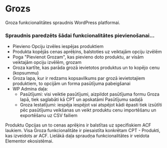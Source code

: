 # Grozs
Groza funkcionalitātes spraudnis WordPress platformai.

### Spraudnis paredzēts šādai funkcionalitātes pievienošanai...

- Pievieno Opciju izvēles iespējas produktiem
- Produkta kopējās cenas aprēķins, balstoties uz veiktajām opciju izvēlēm
- Poga "Pievienot Grozam", kas pievieno doto produktu, ar visām veiktajām opciju izvēlēm, grozam
- Groza kartīte, kas parāda grozā ievietotos produktus un to kopējo cenu (kopsummu)
- Groza lapa, kur ir redzams kopsavilkums par grozā ievietotajiem produktiem, to opcijām un forma pasūtījuma pabeigšanai
- WP Admina daļa:
  - Pasūtījumi: visi veiktie pasūtījumi, aizpildot pasūtījuma formu Groza lapā, tiek saglabāti kā CPT un apskatāmi Pasūtījumu sadaļā
  - Groza Iestatījumi: iespēja iespējot vai atspējot kādi ēpasti tiek izsūtīti pēc pasūtījumu veikšanas un veikt produktu cenu importēšanu un exportēšanu uz CSV failiem

Produktu Opcijas un to cenas aprēķins ir balstītas uz specifiskiem ACF laukiem. Visa Groza funkcionalitāte ir piesaistīta konkrētam CPT - Produkti, kas izveidots ar ACF. Lielākā daļa spraudņa funkcionalitātes ir veidota Elementor ekosistēmai.

